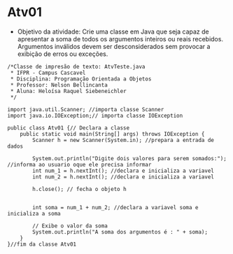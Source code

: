 # Atv01

* Objetivo da atividade: Crie uma classe em Java que seja capaz de apresentar a soma de todos os argumentos inteiros ou reais recebidos. Argumentos inválidos devem ser desconsiderados sem provocar a exibição de erros ou exceções.



```
/*Classe de impresão de texto: AtvTeste.java
 * IFPR - Campus Cascavel
 * Disciplina: Programação Orientada a Objetos
 * Professor: Nelson Bellincanta
 * Aluna: Heloísa Raquel Siebeneichler
 */
 
import java.util.Scanner; //importa classe Scanner 
import java.io.IOException;// importa classe IOException 

public class Atv01 {// Declara a classe 
	public static void main(String[] args) throws IOException {
        Scanner h = new Scanner(System.in); //prepara a entrada de dados
        
        System.out.println("Digite dois valores para serem somados:"); //informa ao usuario oque ele precisa informar
        int num_1 = h.nextInt(); //declara e inicializa a variavel
        int num_2 = h.nextInt(); //declara e inicializa a variavel
        
        h.close(); // fecha o objeto h
        
        
        int soma = num_1 + num_2; //declara a variavel soma e inicializa a soma
        
        // Exibe o valor da soma
        System.out.println("A soma dos argumentos é : " + soma);
	}
}//fim da classe Atv01
```
